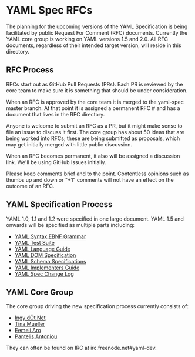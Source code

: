 YAML Spec RFCs
==============

The planning for the upcoming versions of the YAML Specification is being facilitated by public Request For Comment (RFC) documents.
Currently the YAML core group is working on YAML versions 1.5 and 2.0.
All RFC documents, regardless of their intended target version, will reside in this directory.

## RFC Process

RFCs start out as GitHub Pull Requests (PRs).
Each PR is reviewed by the core team to make sure it is something that should be under consideration.

When an RFC is approved by the core team it is merged to the yaml-spec master branch.
At that point it is assigned a permanent RFC # and has a document that lives in the RFC directory.

Anyone is welcome to submit an RFC as a PR, but it might make sense to file an issue to discuss it first.
The core group has about 50 ideas that are being worked into RFCs; these are being submitted as proposals, which may get initially merged with little public discussion.

When an RFC becomes permanent, it also will be assigned a discussion link.
We'll be using GitHub Issues initially.

Please keep comments brief and to the point.
Contentless opinions such as thumbs up and down or "+1" comments will not have an effect on the outcome of an RFC.

## YAML Specification Process

YAML 1.0, 1.1 and 1.2 were specified in one large document.
YAML 1.5 and onwards will be specified as multiple parts including:

* [YAML Syntax EBNF Grammar]()
* [YAML Test Suite]()
* [YAML Language Guide]()
* [YAML DOM Specification]()
* [YAML Schema Specifications]()
* [YAML Implementers Guide]()
* [YAML Spec Change Log]()

## YAML Core Group

The core group driving the new specification process currently consists of:

* [Ingy dÖt Net](https://github.com/ingydotnet)
* [Tina Mueller](https://github.com/perlpunk)
* [Eemeli Aro](https://github.com/eemeli)
* [Pantelis Antoniou](https://github.com/pantoniou)

They can often be found on IRC at irc.freenode.net#yaml-dev.
